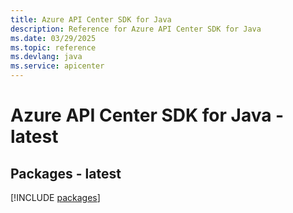 ```yaml
---
title: Azure API Center SDK for Java
description: Reference for Azure API Center SDK for Java
ms.date: 03/29/2025
ms.topic: reference
ms.devlang: java
ms.service: apicenter
---
```

# Azure API Center SDK for Java - latest
## Packages - latest
[!INCLUDE [packages](api-center-index.md)]